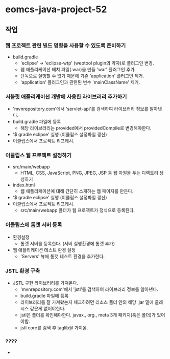 # eomcs-java-project-52

## 작업

### 웹 프로젝트 관련 빌드 명령을 사용할 수 있도록 준비하기
  - build.gradle
    - 'eclipse' -> 'eclipse-wtp' (weptool plugin의 약자)로 플러그인 변경.
    - 웹 애플리케이션 배치 파일(.war)을 만들 'war' 플러그인 추가.
    - 단독으로 실행할 수 없기 때문에 기존 'application' 플러그인 제거.
    - 'application' 플러그인과 관련된 변수 'mainClassName' 제거.

### 서블릿 애플리케이션 개발에 사용한 라이브러리 추가하기
 - 'mvnrepository.com'에서 'servlet-api'를 검색하여 라이브러리 정보를 알아낸다.
 - build.gradle 파일에 등록
    - 해당 라이브러리는 provided에서 providedCompile로 변경해야한다.
 - '$ gradle eclipse' 실행 (이클립스 설정파일 갱신)
 - 이클립스에서 프로젝트 리프레시.

### 이클립스 웹 프로젝트 설정하기
 - src/main/webapp
    - HTML, CSS, JavaScript, PNG, JPEG, JSP 등 웹 자원을 두는 디렉토리 생성하기
 - index.html
    - 웹 애플리케이션에 대해 간단히 소개하는 웹 페이지를 만든다.
 - '$ gradle eclipse' 실행 (이클립스 설정파일 갱신)
 - 이클립스에서 프로젝트 리프레시.
    - src/main/webapp 폴더가 웹 프로젝트가 정식으로 등록된다.

### 이클립스에 톰캣 서버 등록
 - 환경설정
    - 톰캣 서버를 등록한다. (서버 실행환경에 톰캣 추가)
 - 웹 애플리케이션 테스트 환경 설정
    - 'Servers' 뷰에 톰캣 테스트 환경을 추가한다.

### JSTL 환경 구축
 - JSTL 구현 라이브러리를 가져온다.
    - 'mvnrepository.com'에서 'jstl'를 검색하여 라이브러리 정보를 알아낸다.
    - build.gradle 파일에 등록
    - 라이브러리를 잘 가져왔는지 체크하려면 리소스 폴더 안의 해당 .jar 밑에 클래시스 같은게 없어야한다.
    - jstl은 폴더를 확인해야한다. javax., org., meta 3개 패키지(혹은 폴더)가 있어야함.
    - jstl core를 검색 후 taglib을 가져옴.

### ????
 - 